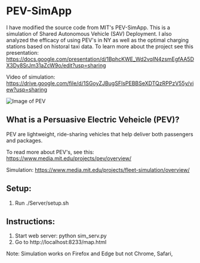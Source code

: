 # PEV-SimApp
I have modified the source code from MIT's PEV-SimApp. This is a simulation of Shared Autonomous Vehicle (SAV) Deployment. I also analyzed the efficacy of using PEV's in NY as well as the optimal charging stations based on historal taxi data. To learn more about the project see this presentation: https://docs.google.com/presentation/d/1BphcKWE_Wd2vqIN4zsmEgfAA5DX3Dy8SrJm31aZcW9o/edit?usp=sharing

Video of simulation: https://drive.google.com/file/d/1SGoyZJBugSFIsPEBBSeXDTQzRPPzV55y/view?usp=sharing

![Image of PEV](https://web.iii.org.tw/Files/Channel/Press/News/228/20161013-1.jpg)

## What is a Persuasive Electric Veheicle (PEV)?
PEV are lightweight, ride-sharing vehicles that help deliver both passengers and packages.

To read more about PEV's, see this: https://www.media.mit.edu/projects/pev/overview/

Simulation: https://www.media.mit.edu/projects/fleet-simulation/overview/

## Setup:
1. Run ./Server/setup.sh

## Instructions:
1. Start web server: python sim_serv.py
2. Go to http://localhost:8233/map.html

Note: Simulation works on Firefox and Edge but not Chrome, Safari,

